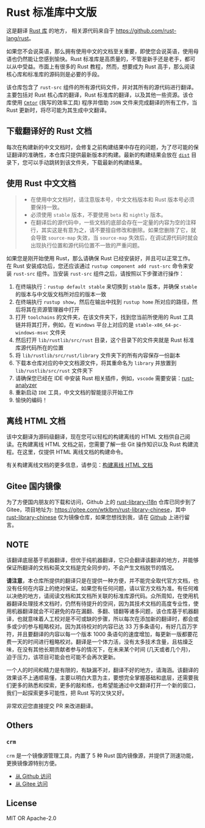 # Rust 标准库中文版


这是翻译 [Rust 库](https://github.com/rust-lang/rust/tree/master/library) 的地方， 相关源代码来自于 <https://github.com/rust-lang/rust>。

如果您不会说英语，那么拥有使用中文的文档至关重要，即使您会说英语，使用母语也仍然能让您感到愉快。Rust 标准库是高质量的，不管是新手还是老手，都可以从中受益。市面上有很多的 Rust 教程，然而，想要成为 Rust 高手，那么阅读核心库和标准库的源码则是必要的手段。

该仓库包含了 `rust-src` 组件的所有源代码文件，并对其所有的源代码进行翻译。主要包括对 Rust 核心库的翻译，Rust 标准库的翻译，以及其他一些资源。该仓库使用 [`Cmtor`](#) (我写的效率工具) 程序并借助 `JSON` 文件来完成翻译的所有工作，当 Rust 更新时，将尽可能为其生成中文翻译。




## 下载翻译好的 Rust 文档

每次在构建新的中文文档时，会修复之前构建结果中存在的问题，为了尽可能的保证翻译的准确性，本仓库只提供最新版本的构建。最新的构建结果会放在 [`dist`](./dist) 目录下，您可以手动跳转到该文件夹，下载最新的构建结果。




## 使用 Rust 中文文档

> - 在使用中文文档时，请注意版本号，中文文档版本和 Rust 版本号必须要保持一致。
> - 必须使用 `stable` 版本，不要使用 `beta` 和 `nightly` 版本。
> - 在翻译后的源代码中，一些文档的底部会存在一定量的内容为空的注释行，其实这是有意为之，请不要擅自修改和删除。如果您删除了它，就会导致 `source-map` 失效，当 `source-map` 失效后，在调试源代码时就会出现执行位置和源代码位置不一致的严重问题。



如果您是刚开始使用 Rust，那么请确保 Rust 已经安装好，并且可以正常工作。在 Rust 安装成功后，您还应该通过 `rustup component add rust-src` 命令来安装 `rust-src` 组件。当安装 `rust-src` 组件之后，请按照以下步骤进行操作：

1. 在终端执行：`rustup default stable` 来切换到 `stable` 版本，并确保 `stable` 的版本与中文版文档所对应的版本一致
2. 在终端执行 `rustup show`，然后在输出中找到 `rustup home` 所对应的路径，然后将其在资源管理器中打开
3. 打开 `toolchains` 的文件夹，在该文件夹下，找到您当前所使用的 Rust 工具链并将其打开，例如，在 `Windows` 平台上对应的是 `stable-x86_64-pc-windows-msvc` 文件夹
4. 然后打开 `lib/rustlib/src/rust` 目录，这个目录下的文件夹就是 Rust 标准库源代码所在的位置
5. 将 `lib/rustlib/src/rust/library` 文件夹下的所有内容保存一份副本
6. 下载本仓库对应的中文文档源文件，将其重命名为 `library` 并放置到 `lib/rustlib/src/rust` 文件夹下
7. 请确保您已经在 IDE 中安装 Rust 相关插件，例如，`vscode` 需要安装：[rust-analyzer](https://marketplace.visualstudio.com/items?itemName=matklad.rust-analyzer)
8. 重新启动 `IDE` 工具，中文文档的智能提示开始工作
9. 愉快的编码！



## 离线 HTML 文档

该中文翻译为源码级翻译，现在您可以轻松的构建离线的 HTML 文档供自己阅读。在构建离线 HTML 文档之前，您需要了解一些 Git 操作知识以及 Rust 构建流程。在这里，仅提供 HTML 离线文档的构建命令。

有关构建离线文档的更多信息，请参见：[构建离线 HTML 文档](./BuildHtml.md)



## Gitee 国内镜像

为了方便国内朋友的下载和访问，Github 上的 [rust-library-i18n](https://github.com/wtklbm/rust-library-i18n) 仓库已同步到了 Gitee，项目地址为: <https://gitee.com/wtklbm/rust-library-chinese>，其中 [rust-library-chinese](https://gitee.com/wtklbm/rust-library-chinese) 仅为镜像仓库，如果您想找到我，请在 [Github](https://github.com/wtklbm) 上进行留言。




## NOTE

该翻译底层基于机器翻译，但优于纯机器翻译，它只会翻译该翻译的地方，并能够保证所翻译的文档和英文文档是完全同步的，不会产生文档脱节的情况。

**请注意**，本仓库所提供的翻译只是在提供一种方便，并不能完全取代官方文档，也没有任何在内容上的绝对保证。如果您有任何问题，请以官方文档为准。有任何难以决绝的地方，请阅读文档和其文档所关联的标准库源代码。众所周知，在使用机器翻译处理技术文档时，仍然有待提升的空间，因为其技术文档的高度专业性，使用机器翻译就会不可避免的存在漏翻、多翻、错翻等诸多问题，该仓库基于机器翻译，也就意味着人工校对是不可或缺的步骤，所以每次在添加新的翻译时，都会或多或少的参与粗略校对。因为其待校对的内容已达 33 万多条语句，有好几百万字符，并且要翻译的内容以每一个版本 1000 条语句的速度增加，每更新一版都要花费一天的时间进行粗略校对。翻译是一个体力活，没有太多技术含量，且枯燥乏味，在没有其他长期贡献者参与的情况下，在未来某个时间 (几天或者几个月)，迫于压力，该项目可能会也可能不会再次更新。

一个人的时间和精力是有限的，有缺漏不对，翻译不好的地方，请海涵。该翻译的效果谈不上通顺易懂，主要以明白大意为主，要想完全掌握基础和底层，还需要我们更多的熟悉和探索，更多的敲和练，也希望能通过中文翻译打开一个新的窗口，我们一起探索更多可能性，把 Rust 写的又快又好。

非常欢迎您直接提交 PR 来改进翻译。



## Others

### `crm`

`crm` 是一个镜像源管理工具，内置了 5 种 Rust 国内镜像源，并提供了测速功能，更换镜像源特别方便。

- [从 Github 访问](https://github.com/wtklbm/crm)
- [从 Gitee 访问](https://gitee.com/wtklbm/crm)




## License

MIT OR Apache-2.0
